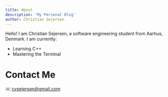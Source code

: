 ```yaml
---
title: About
description: 'My Personal Blog'
author: Christian Sejersen
---
```


Hello! I am Christian Sejersen, a software engineering student from Aarhus, Denmark. I am currently: 
- Learning C++
- Mastering the Terminal

# Contact Me
✉️  cvsejersen@gmail.com
